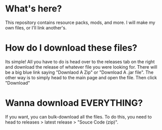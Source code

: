 # What's here?

This repository contains resource packs, mods, and more. I will make my own files, or I'll link another's.

# How do I download these files?

Its simple!
All you have to do is head over to the releases tab on the right and download the release of whatever file you were looking for. There will be a big blue link saying "Downlaod A Zip" or "Download A .jar file". The other way is to simply head to the main page and open the file. Then click "Download"

# Wanna download EVERYTHING?

If you want, you can bulk-download all the files. To do this, you need to head to releases > latest release > "Souce Code (zip)".
